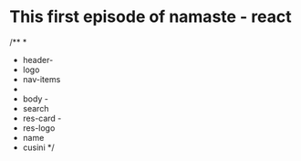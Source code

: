 # This first episode of namaste - react

/**
 * 
 * header-
 *  logo 
 *  nav-items
 * 
 * body -
 *  search
 *  res-card -
 *    res-logo
 *    name
 *    cusini
 */
